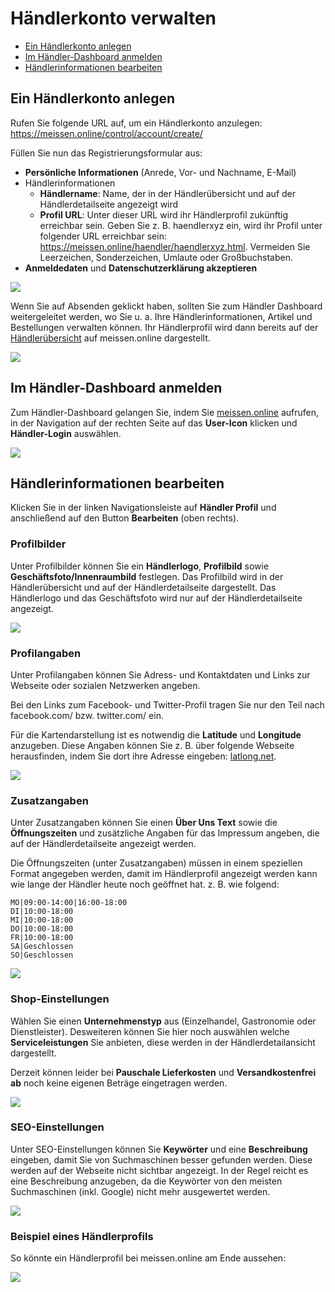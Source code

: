 # Händlerkonto verwalten

- [Ein Händlerkonto anlegen](kundendoku/meissen.online/haendlerkonto-verwalten.md?id=ein-händlerkonto-anlegen)
- [Im Händler-Dashboard anmelden](kundendoku/meissen.online/haendlerkonto-verwalten.md?id=im-händler-dashboard-anmelden)
- [Händlerinformationen bearbeiten](kundendoku/meissen.online/haendlerkonto-verwalten.md?id=händlerinformationen-bearbeiten)

## Ein Händlerkonto anlegen

Rufen Sie folgende URL auf, um ein Händlerkonto anzulegen: https://meissen.online/control/account/create/

Füllen Sie nun das Registrierungsformular aus:
* **Persönliche Informationen** (Anrede, Vor- und Nachname, E-Mail)
* Händlerinformationen
  * **Händlername**: Name, der in der Händlerübersicht und auf der Händlerdetailseite angezeigt wird
  * **Profil URL**: Unter dieser URL wird ihr Händlerprofil zukünftig erreichbar sein. Geben Sie z. B. haendlerxyz ein, 
  wird ihr Profil unter folgender URL erreichbar sein: https://meissen.online/haendler/haendlerxyz.html. Vermeiden Sie 
  Leerzeichen, Sonderzeichen, Umlaute oder Großbuchstaben.
* **Anmeldedaten** und **Datenschutzerklärung akzeptieren**

![](../../_images/kundendoku/meissen.online/haendlerkonto_anlegen.png)

Wenn Sie auf Absenden geklickt haben, sollten Sie zum Händler Dashboard weitergeleitet werden, wo Sie u. a. Ihre 
Händlerinformationen, Artikel und Bestellungen verwalten können. Ihr Händlerprofil wird dann bereits auf der 
[Händlerübersicht](https://meissen.online/uebersicht-haendler/) auf meissen.online dargestellt.

![](../../_images/kundendoku/meissen.online/haendlerkonto_aktiviert.png)

## Im Händler-Dashboard anmelden

Zum Händler-Dashboard gelangen Sie, indem Sie [meissen.online](https://meissen.online) aufrufen, in der Navigation auf 
der rechten Seite auf das **User-Icon** klicken und **Händler-Login** auswählen.

![](../../_images/kundendoku/meissen.online/haendlerlogin.png)

## Händlerinformationen bearbeiten

Klicken Sie in der linken Navigationsleiste auf **Händler Profil** und anschließend auf den Button **Bearbeiten** 
(oben rechts).

### Profilbilder

Unter Profilbilder können Sie ein **Händlerlogo**, **Profilbild** sowie **Geschäftsfoto/Innenraumbild** festlegen. 
Das Profilbild wird in der Händlerübersicht und auf der Händlerdetailseite dargestellt. Das Händlerlogo und das 
Geschäftsfoto wird nur auf der Händlerdetailseite angezeigt.

![](../../_images/kundendoku/meissen.online/haendlerinfos_bearbeiten_profilbilder.png)

### Profilangaben

Unter Profilangaben können Sie Adress- und Kontaktdaten und Links zur Webseite oder sozialen Netzwerken angeben.

Bei den Links zum Facebook- und Twitter-Profil tragen Sie nur den Teil nach facebook.com/ bzw. twitter.com/ ein.

Für die Kartendarstellung ist es notwendig die **Latitude** und **Longitude** anzugeben. Diese Angaben können Sie z. B. über 
folgende Webseite herausfinden, indem Sie dort ihre Adresse eingeben: [latlong.net](https://www.latlong.net/).

![](../../_images/kundendoku/meissen.online/haendlerinfos_bearbeiten_profilangaben.png)

### Zusatzangaben

Unter Zusatzangaben können Sie einen **Über Uns Text** sowie die **Öffnungszeiten** und zusätzliche Angaben für das 
Impressum angeben, die auf der Händlerdetailseite angezeigt werden.

Die Öffnungszeiten (unter Zusatzangaben) müssen in einem speziellen Format angegeben werden, damit im Händlerprofil 
angezeigt werden kann wie lange der Händler heute noch geöffnet hat. z. B. wie folgend:

```
MO|09:00-14:00|16:00-18:00
DI|10:00-18:00
MI|10:00-18:00
DO|10:00-18:00
FR|10:00-18:00
SA|Geschlossen
SO|Geschlossen
```

![](../../_images/kundendoku/meissen.online/haendlerinfos_bearbeiten_zusatzangaben.png)

### Shop-Einstellungen

Wählen Sie einen **Unternehmenstyp** aus (Einzelhandel, Gastronomie oder Dienstleister). Desweiteren können Sie hier noch 
auswählen welche **Serviceleistungen** Sie anbieten, diese werden in der Händlerdetailansicht dargestellt.

Derzeit können leider bei **Pauschale Lieferkosten** und **Versandkostenfrei ab** noch keine eigenen Beträge eingetragen werden.

![](../../_images/kundendoku/meissen.online/haendlerinfos_bearbeiten_shopeinstellungen.png)

### SEO-Einstellungen

Unter SEO-Einstellungen können Sie **Keywörter** und eine **Beschreibung** eingeben, damit Sie von Suchmaschinen besser 
gefunden werden. Diese werden auf der Webseite nicht sichtbar angezeigt. In der Regel reicht es eine Beschreibung 
anzugeben, da die Keywörter von den meisten Suchmaschinen (inkl. Google) nicht mehr ausgewertet werden.

![](../../_images/kundendoku/meissen.online/haendlerinfos_bearbeiten_seoeinstellungen.png)

### Beispiel eines Händlerprofils

So könnte ein Händlerprofil bei meissen.online am Ende aussehen:

![](../../_images/kundendoku/meissen.online/haendler-beispiel.png)